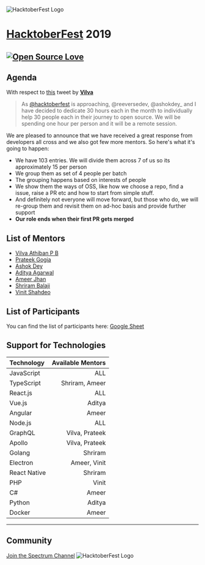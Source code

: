 
![HacktoberFest Logo](https://hacktoberfest.digitalocean.com/assets/logo-hf19-header-8245176fe235ab5d942c7580778a914110fa06a23c3d55bf40e2d061809d8785.svg)
# [HacktoberFest](https://hacktoberfest.digitalocean.com/) 2019

[![Open Source Love](https://badges.frapsoft.com/os/v2/open-source.svg?v=103)](https://github.com/vinitshahdeo/HacktoberFest)
---
## Agenda

With respect to [this](https://twitter.com/vilvaathibanpb/status/1178483041615990786) tweet by **[Vilva](https://twitter.com/vilvaathibanpb)**

> As [@hacktoberfest](https://twitter.com/hacktoberfest) is approaching, @reeversedev, @ashokdey_ and I have decided to dedicate 30 hours each in the month to individually help 30 people each in their journey to open source. We will be spending one hour per person and it will be a remote session. 

We are pleased to announce that we have received a great response from developers all cross and we also got few more mentors. So here's what it's going to happen:

- We have 103 entries. We will divide them across 7 of us so its approximately 15 per person
- We group them as set of 4 people per batch
- The grouping happens based on interests of people
- We show them the ways of OSS, like how we choose a repo, find a issue, raise a PR etc and how to start from simple stuff.
- And definitely not everyone will move forward, but those who do, we will re-group them and revisit them on ad-hoc basis and provide further support
- **Our role ends when their first PR gets merged**

## List of Mentors

- [Vilva Athiban P B](https://twitter.com/vilvaathibanpb)
- [Prateek Gogia](https://twitter.com/reeversedev)
- [Ashok Dey](https://twitter.com/ashokdey_)
- [Aditya Agarwal](https://twitter.com/dev__adi)
- [Ameer Jhan](https://twitter.com/ameerthehacker)
- [Shriram Balaji](https://twitter.com/__shriram)
- [Vinit Shahdeo](https://twitter.com/Vinit_Shahdeo)

## List of Participants

You can find the list of participants here: [Google Sheet](https://docs.google.com/spreadsheets/d/1yHdWDZj3ew1CTaunp_jEMrvkEjuVVyueLPd1w1QCWx0/edit?pli=1#gid=0)

## Support for Technologies

| Technology       | Available Mentors        
|:------------- |----------------:|
| JavaScript | ALL |
| TypeScript | Shriram, Ameer |
| React.js | ALL |
| Vue.js | Aditya |
| Angular | Ameer |
| Node.js | ALL | 
| GraphQL | Vilva, Prateek |
| Apollo | Vilva, Prateek |
| Golang | Shriram |
| Electron | Ameer, Vinit |
| React Native | Shriram |
| PHP | Vinit |
| C# | Ameer |
| Python | Aditya |
| Docker | Ameer |

---

## Community 

[Join the Spectrum Channel](https://spectrum.chat/road-to-hacktober)
![HacktoberFest Logo](https://i.ibb.co/6Y947xj/Hacktoberfest-19-Events-1457x180.png)
